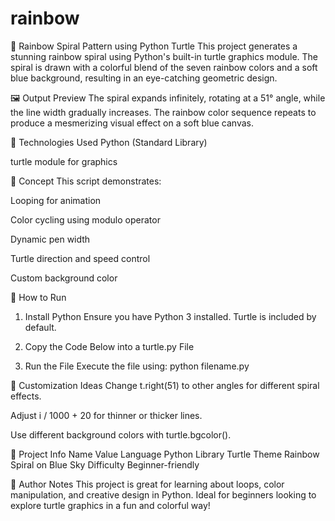 # rainbow
🌈 Rainbow Spiral Pattern using Python Turtle
This project generates a stunning rainbow spiral using Python's built-in turtle graphics module. The spiral is drawn with a colorful blend of the seven rainbow colors and a soft blue background, resulting in an eye-catching geometric design.

🖼️ Output Preview
The spiral expands infinitely, rotating at a 51° angle, while the line width gradually increases. The rainbow color sequence repeats to produce a mesmerizing visual effect on a soft blue canvas.

🐍 Technologies Used
Python (Standard Library)

turtle module for graphics

🧠 Concept
This script demonstrates:

Looping for animation

Color cycling using modulo operator

Dynamic pen width

Turtle direction and speed control

Custom background color


🚀 How to Run
1. Install Python
Ensure you have Python 3 installed. Turtle is included by default.

2. Copy the Code Below into a turtle.py File

3. Run the File
Execute the file using: python filename.py

🎨 Customization Ideas
Change t.right(51) to other angles for different spiral effects.

Adjust i / 1000 + 20 for thinner or thicker lines.

Use different background colors with turtle.bgcolor().

📁 Project Info
Name	Value
Language	Python
Library	Turtle
Theme	Rainbow Spiral on Blue Sky
Difficulty	Beginner-friendly

📌 Author Notes
This project is great for learning about loops, color manipulation, and creative design in Python. Ideal for beginners looking to explore turtle graphics in a fun and colorful way!


